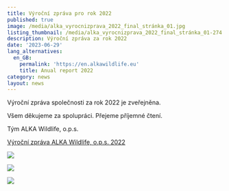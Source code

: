```yaml
---
title: Výroční zpráva pro rok 2022
published: true
image: /media/alka_vyrocnizprava_2022_final_stránka_01.jpg
listing_thumbnail: /media/alka_vyrocnizprava_2022_final_stránka_01-274.jpg
description: Výroční zpráva za rok 2022
date: '2023-06-29'
lang_alternatives:
  en_GB:
    permalink: 'https://en.alkawildlife.eu'
    title: Anual report 2022
category: news
layout: news
---
```

Výroční zpráva společnosti za rok 2022 je zveřejněna.

Všem děkujeme za spolupráci. Přejeme příjemné čtení.

Tým ALKA Wildlife, o.p.s.

[Výroční zpráva ALKA Wildlife, o.p.s. 2022](/media/ALKA_vyrocnizprava_2022_final.pdf)

![](/media/alka_vyrocnizprava_2022_final_stránka_02.jpg)

![](/media/alka_vyrocnizprava_2022_final_stránka_08.jpg)

![](/media/alka_vyrocnizprava_2022_final_stránka_18.jpg)
